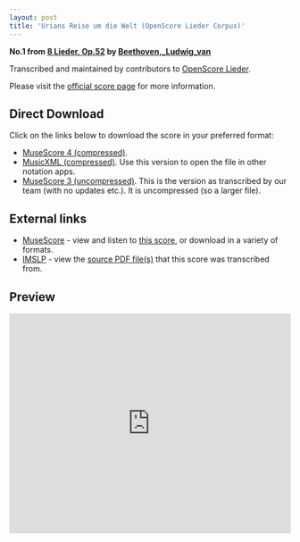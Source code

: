 ```yaml
---
layout: post
title: 'Urians Reise um die Welt (OpenScore Lieder Corpus)'
---
```


__No.1 from [8 Lieder, Op.52](https://fourscoreandmore.org/openscore/lieder/Beethoven%2C_Ludwig_van/8_Lieder%2C_Op.52/) by [Beethoven,_Ludwig_van](https://fourscoreandmore.org/openscore/lieder/Beethoven%2C_Ludwig_van)__

Transcribed and maintained by contributors to [OpenScore Lieder].

Please visit the [official score page] for more information.

[official score page]: https://musescore.com/openscore-lieder-corpus/scores/6488630
[OpenScore Lieder]: https://musescore.com/openscore-lieder-corpus

## Direct Download

Click on the links below to download the score in your preferred format:
- [MuseScore 4 (compressed)](https://fourscoreandmore.org/openscore/lieder/Beethoven%2C_Ludwig_van/8_Lieder%2C_Op.52/1_Urians_Reise_um_die_Welt.mscz).
- [MusicXML (compressed)](https://fourscoreandmore.org/openscore/lieder/Beethoven%2C_Ludwig_van/8_Lieder%2C_Op.52/1_Urians_Reise_um_die_Welt.mxl). Use this version to open the file in other notation apps.
- [MuseScore 3 (uncompressed)](https://raw.githubusercontent.com/OpenScore/Lieder/refs/heads/main/scores/Beethoven%2C_Ludwig_van/8_Lieder%2C_Op.52/1_Urians_Reise_um_die_Welt/lc6488630.mscx). This is the version as transcribed by our team (with no updates etc.). It is uncompressed (so a larger file).

## External links

- [MuseScore] - view and listen to [this score][MuseScore], or download in a variety of formats.
- [IMSLP] - view the [source PDF file(s)][IMSLP] that this score was transcribed from.

[MuseScore]: https://musescore.com/score/6488630
[IMSLP]: https://imslp.org/wiki/Special:ReverseLookup/47274

## Preview

<iframe width="100%" height="394" src="https://musescore.com/openscore-lieder-corpus/scores/6488630/embed" frameborder="0" allowfullscreen allow="autoplay; fullscreen"></iframe>
